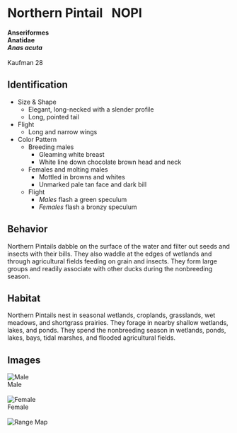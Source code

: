 # Northern Pintail &nbsp; NOPI
**Anseriformes**<br>
**Anatidae**<br>
***Anas acuta***<br><br>
Kaufman 28

## Identification
- Size & Shape
  - Elegant, long-necked with a slender profile
  - Long, pointed tail
- Flight
  - Long and narrow wings 
- Color Pattern <!--Add items which pertain to the specific species identification; consider breeding, nonbreeding, juvenile, flight, etc.-->
  - Breeding males
    - Gleaming white breast
    - White line down chocolate brown head and neck
  - Females and molting males
    - Mottled in browns and whites
    - Unmarked pale tan face and dark bill
  - Flight
    - *Males* flash a green speculum
    - *Females* flash a bronzy speculum 
 
## Behavior
Northern Pintails dabble on the surface of the water and filter out seeds and insects with their bills. They also waddle at the edges of wetlands and through agricultural fields feeding on grain and insects. They form large groups and readily associate with other ducks during the nonbreeding season.

## Habitat
Northern Pintails nest in seasonal wetlands, croplands, grasslands, wet meadows, and shortgrass prairies. They forage in nearby shallow wetlands, lakes, and ponds. They spend the nonbreeding season in wetlands, ponds, lakes, bays, tidal marshes, and flooded agricultural fields.

## Images <!--TAG helps me identify what the link points to-->
![Male](https://www.allaboutbirds.org/guide/assets/photo/301309501-720px.jpg)<br>
Male <br><br>
![Female](https://www.allaboutbirds.org/guide/assets/photo/63893021-720px.jpg)<br>
Female <br><br>
![Range Map](https://www.allaboutbirds.org/guide/assets/photo/31500081-1280px.jpg)<br>
